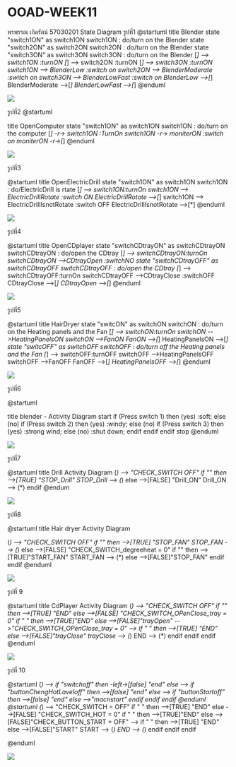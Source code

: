 # OOAD-WEEK11
พรพรรณ  เกิดรัตน์ 57030201
State Diagram
รูปที่1
@startuml
title Blender
state "switch1ON" as switch1ON
switch1ON :  do/turn on the Blender
state "switch2ON" as switch2ON
switch2ON :  do/turn on the Blender
state "switch3ON" as switch3ON
switch3ON :  do/turn on the Blender
[*] --> switch1ON :turnON
[*] --> switch2ON :turnON
[*] --> switch3ON :turnON
switch1ON --> BlenderLow :switch on
switch2ON --> BlenderModerate :switch on
switch3ON --> BlenderLowFast :switch on
BlenderLow -->[*]
BlenderModerate -->[*]
BlenderLowFast -->[*]
@enduml

![](http://www.plantuml.com/plantuml/img/ZP5D2i8m48NtSugXIw68oQuBAIvS-NC0SH5ie8MOG3EbrtUYDIQMYfimUU_bcna2jIVLqt0t0DIHqRWpsZQw1zP9O-77ZcxjvdmgK7cCDuWLLeYDMzFGMtGMgLr0Y0mX8aByZv0PGaQ4_8cuhAvObbjC9WunVfqxOj6HYVEX17_gSN0ZLY-7koUB9PcZuoCiCmlA6MolFAMvf0q7UJZuXkRo6p6fDOlF7tu0)

รูปที่2
@startuml

title OpenComputer
state "switch1ON" as switch1ON
switch1ON :  do/turn on the computer
[*] -r-> switch1ON :TurnOn
switch1ON -r-> moniterON :switch on
moniterON -r->[*]
@enduml

![](http://www.plantuml.com/plantuml/img/JOun2uD038Nt_8g7Oq5ALuSYTEyjtKe7qO07NaxkSlZt6vLQjoJlUnzfitP9IvY8rEl4S3FB8uQvA2UoK1bLNhpsuyqzAtGPnqR7X0OOubLB4aI1Zep-vtXVFgXJVSU9VXdevDJVW135MsC5ziHSz3-kZCcePHcsX-aB)

รูปที่3

@startuml
title OpenElectricDrill
state "switch1ON" as switch1ON
switch1ON : do/ElectricDrill is rtate 
[*] --> switch1ON:turnOn
switch1ON --> ElectricDrillRotate :switch ON
ElectricDrillRotate -->[*]
switch1ON --> ElectricDrillIsnotRotate :switch OFF
ElectricDrillIsnotRotate -->[*]
@enduml

![](http://www.plantuml.com/plantuml/img/SoWkIImgAStDuIh9BCb9LV0lICrppKbDBYdAJ7Ofoip9uG8gA4bLK2ekpon9pZ3qzrDII2nMWFEuu2m5AuMKV7qKlGgPnGf5OErSqLgn2hgwTWYDLYMbHNd-UKZwGT8eseFomNgj84eKW9PXamPg0ngEpnpFuhpy4dJ3tDouS2g26kcGcfS22XakBW00)

รูปที่4

@startuml
title OpenCDplayer
state "switchCDtrayON" as switchCDtrayON
switchCDtrayON : do/open the CDtray
[*] --> switchCDtrayON:turnOn
switchCDtrayON -->CDtrayOpen :switchNO
state "switchCDtrayOFF" as switchCDtrayOFF
switchCDtrayOFF : do/open the CDtray
[*] --> switchCDtrayOFF:turnOn
switchCDtrayOFF -->CDtrayClose :switchOFF
CDtrayClose -->[*]
CDtrayOpen -->[*]
@enduml  

![](http://www.plantuml.com/plantuml/img/bP312eCm38RlUOhWSI2xzp04fKVx06E7CWCANIjjH7pxHNH3dPVTcZ_fbwyj4jl8myi1T-m8JK--h7fd9ueWFIRCqjZnioqhZdOoTOOsuJw2VOaAct0DGa9k2PSOxfS7vldjS5Nn4BtnHu8ChkUPefPkRKwDjFvLqXeEzHzIMfzQ2UEhLRgGwECrRzl6CYLSs3nWJGhoZNmr8W2y0G00)

รูปที่5

@startuml
title HairDryer
state "switcON" as switchON
switchON : do/turn on the Heating panels and  the Fan
[*] --> switchON:turnOn
switchON -->HeatingPanelsON
switchON -->FanON
FanON -->[*]
HeatingPanelsON -->[*]
state "switcOFF" as switchOFF
switchOFF : do/turn off the Heating panels and  the Fan
[*] --> switchOFF:turnOFF
switchOFF -->HeatingPanelsOFF
switchOFF -->FanOFF
FanOFF -->[*]
HeatingPanelsOFF -->[*]
@enduml  

![](http://www.plantuml.com/plantuml/img/bL4z3u8m5DpVhtXXD27k38R1D4xWJXmQAT847wPznFZlVHJvrCMbVRthNU_IrBDstDqROCkDmPEsxkXUne4GR33oJylNF8jGUmnpdMSm3fXWsUwvSuGj8TUYDvejtV2XoJGUDPKOSAK9Yjq5u_WmsIIzCAVPJSYF_XpaovU44mz1mjeVnGusrqTubLsfPNYbO9gMyQlgt_nA3GLMZbyLjcmVNx1X-rrZnbD3fVmD8W2y0G00)

รูปที่6

@startuml

title blender - Activity Diagram 
start
if (Press switch 1) then (yes)
  :soft;
else (no)
  if (Press switch 2) then (yes)
  :windy;
  else (no)
    if (Press switch 3) then (yes)
    :strong wind;
    else (no)
      :shut down;
    endif
  endif
endif
stop
@enduml

![](http://www.plantuml.com/plantuml/img/RP1D3e9038NtFSLRmiA5kfCD9Xx0Ao1Je0dCc6cHS7iPrCI_JTkylkyrQQbMHHk7diZ4UiQbP-yuOeDZRN8Jct6IgetL05gz90soSsHLw2HMTzZci8uzifar9-2WeR62k5T6vaEIVfZTDpE9TtEnJE_O7t3_1QPp5eDlaHAALVcCI8vkDBWm-UVUEsderHzLBLofNERqYpi0)

รูปที่7

@startuml
title Drill  Activity Diagram 
(*) --> "CHECK_SWITCH OFF"
 if "" then
         -->[TRUE] "STOP_Drill"
         STOP_Drill --> (*)
else
        -->[FALSE] "Drill_ON"
        Drill_ON --> (*)
      endif
@endum

![](http://www.plantuml.com/plantuml/img/JOz12u9048NlyoiUUwh0ln3AgXX5HXeT8cJ9jGPM3-iM-EzJoVHTXddptWT3VkkKTU_Qa6DdD1B55gNjj4NmSFnXro5azRIg1j5giuRdRI5a4ibzaLrtkKoGnh4WS0KXu5ww8KpgixVyV8dk45cUdehGiZ5Yli_cYEtnf4shQTcFWqCs0CPOaHxd-kJykrZej-Ycv8h8x-Vmv1S0)

รูปที่8

@startuml
title Hair dryer Activity Diagram 

(*) --> "CHECK_SWITCH OFF"
 if "" then
         -->[TRUE] "STOP_FAN"
         STOP_FAN --> (*)
else
        -->[FALSE] "CHECK_SWITCH_degreeheat = 0"
        if "" then 
            -->[TRUE]"START_FAN"
            START_FAN --> (*)
        else
            -->[FALSE]"STOP_FAN"
        endif
endif
@enduml

![](http://www.plantuml.com/plantuml/img/RP312e9048RlynJ3dYeGUe52iSGeCjJe425BZhgW7jOjyErRBLkDvZ0BC_l_yys0tIWkrQCgGGbL4lfSI4nbInATkn9FeLhS29vBNY70R357oreZS_sjkq-YoovsVGmyZm6A31b3LL0DE8J-Uut3y_Q6B8g3K-8vHsQwGwctrDP0PKCmrdhE8Uh4ut59IhaaAeWhNE7I-1a0D3F649h12UCVY9xZK_w239q9q1Jgtq8wZBHEHGRlREkdE_4B)

รูปที่ 9


@startuml
title CdPlayer Activity Diagram 
(*) --> "CHECK_SWITCH OFF"
    if "" then
         -->[TRUE] "END"
    else
        -->[FALSE] "CHECK_SWITCH_OPenClose_tray = 0"
                if " " then 
                        -->[TRUE]"END"
                else
                    -->[FALSE]"trayOpen"
                    -->"CHECK_SWITCH_OPenClose_tray = 0"
                        --> if " " then
                                -->[TRUE] "END"
                            else
                                -->[FALSE]"trayClose"
                                trayClose --> (*)
                                END --> (*)
                            endif
                endif
    endif
@enduml

![](http://www.plantuml.com/plantuml/img/bP9XIyCm48Q_twzukKyg3Fm3oaRQig7OuIP-a562kyr0LgMDGl-zJJiqtTPL3q8ktFicpuMZSUbquJvtbfnnLg3MSwihAJ1vTURBk0gHqTj2xq1qSNM9qUWMhAQnkiiMpxEbcY9D4YO0Vi5im0pt9dbpRAAsl2mVd-8LE7w8-BT0dKHiAHHwaidzmfl2rx9qBhcoxwLahj0LRd0TNBWF3u6M0aV58we3g7rqQ0vzBHbxWlH3SkuJ_XyzC8TjzEe6__X4zBPsfis6cmTTFzAcWNfU1XqrxP-qag_D9b1Glw3DQ5plVgw_0G00)

รูปที่ 10

@startuml
 (*) --> if "switchoff" then
        -left->[false] "end"
        else
      --> if "buttonChengHotLaveloff" then
          -->[false] "end"
          else
         --> if "buttonStartoff" then
          -->[false] "end"
          else
          -->"macnstart"
          endif
          endif
          endif
@enduml
@startuml
(*) --> "CHECK_SWITCH = OFF"
    if " " then
         -->[TRUE] "END"
    else
        -->[FALSE] "CHECK_SWITCH_HOT = 0"
                if " " then 
                        -->[TRUE]"END"
                else
                    -->[FALSE]"CHECK_BUTTON_START = OFF" 
                        --> if " " then
                                -->[TRUE] "END"
                            else
                                -->[FALSE]"START"
                                START --> (*)
                                END --> (*)
                            endif
                endif
    endif

@enduml
 
![](http://www.plantuml.com/plantuml/img/SoWkIImgAStDuTBGqbJGrRLJK7BsS7NsZWyEzmnnzb2mLV1tSrFYKb1G0665p3G59I0ioKZD0_F10AWhEYGer3LMGSdLpqK98S65maZDAKxbGjRZvkWJ3DA4R66yXty8q58395EW0Cbg1Gn93AUWkGGAK9o0hW_Y7AXhd493GlpzueD378D2e860rrRi8KF8bGhOdKcKat4u7-nY9O8w81u3EHmOxmHL0rr9bDhKl9JCD2GLNBWLG5XS3a0QbFe0)
